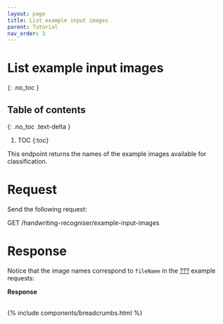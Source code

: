 ```yaml
---
layout: page
title: List example input images
parent: Tutorial
nav_order: 3
---
```


# List example input images
{: .no_toc }

## Table of contents
{: .no_toc .text-delta }

1. TOC
{:toc}

This endpoint returns the names of the example images available for
classification.

# Request

Send the following request:

<span class=".api-title">GET
/handwriting-recogniser/example-input-images</span>

# Response

Notice that the image names correspond to `fileName` in the
[???](#tutorial/classify-handwritten-number.adoc) example requests:

**Response**

<br />
{% include components/breadcrumbs.html %}